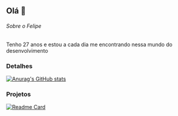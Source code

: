 ## Olá 👋


###### Sobre o Felipe
Tenho 27 anos e estou a cada dia me encontrando nessa mundo do desenvolvimento

### Detalhes

[![Anurag's GitHub stats](https://github-readme-stats.vercel.app/api?username=MarioFelipe14&show_icons=true&theme=dark)](https://github.com/anuraghazra/github-readme-stats)

### Projetos

[![Readme Card](https://github-readme-stats.vercel.app/api/pin/?username=MarioFelipe14&repo=efood.github.io&theme=dark)](https://github.com/anuraghazra/github-readme-stats)
